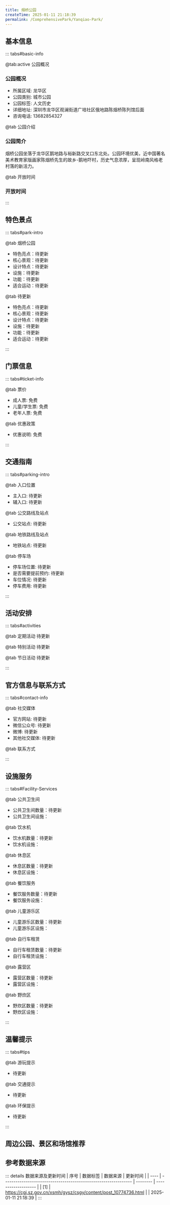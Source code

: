 ```yaml
---
title: 烟桥公园
createTime: 2025-01-11 21:18:39
permalink: /ComprehensivePark/Yanqiao-Park/
---
```



<script setup>
import ImageSwiper from '/.vuepress/theme/components/ImageSwiper.vue'
// 轮播图数据
const swiperItems = [
    {
      link: 'https://cgj.sz.gov.cn/img/4/4005/4005734/10774736.jpg',
      title: '烟桥公园',
      description: '烟桥公园坐落于龙华区鹅地路与裕新路交叉口东北处。公园环境优美，近中国著名美术教育家版画家陈烟桥先生的故乡-鹅地吓村，历史气息浓厚，呈现岭南风格老村落的新活力。...',
      author: '深圳政府在线',
      date: '2025/01/11'
      },
  {
      link: 'https://cgj.sz.gov.cn/img/4/4005/4005734/10774736.jpg',
      title: '烟桥公园',
      description: '烟桥公园坐落于龙华区鹅地路与裕新路交叉口东北处。公园环境优美，近中国著名美术教育家版画家陈烟桥先生的故乡-鹅地吓村，历史气息浓厚，呈现岭南风格老村落的新活力。...',
      author: '深圳政府在线',
      date: '2025/01/11'
      }
]
// 配置项
const swiperConfig = {
  height: 500,
  showInfo: true
}
</script>
<!-- 轮播图组件 -->
<ImageSwiper :items="swiperItems" :config="swiperConfig" />



## 基本信息

::: tabs#basic-info

@tab:active 公园概况
### 公园概况
- 所属区域: 龙华区
- 公园类别: 城市公园
- 公园标签: 人文历史
- 详细地址: 深圳市龙华区观澜街道广培社区俄地路陈烟桥陈列馆后面
- 咨询电话: 13682854327

@tab 公园介绍
### 公园简介
烟桥公园坐落于龙华区鹅地路与裕新路交叉口东北处。公园环境优美，近中国著名美术教育家版画家陈烟桥先生的故乡-鹅地吓村，历史气息浓厚，呈现岭南风格老村落的新活力。

@tab 开放时间
### 开放时间


:::

## 特色景点

::: tabs#park-intro

@tab 烟桥公园
<ImageCard
image="https://cgj.sz.gov.cn/images/index20230710_1.png"
    title="烟桥公园"
    description=""
    date=""
    author="深圳政府在线"
/>


- 特色亮点：待更新
- 核心景观：待更新
- 设计特点：待更新
- 设施：待更新
- 功能：待更新
- 适合运动：待更新

@tab 待更新
<ImageCard
image="https://cgj.sz.gov.cn/images/index20230710_1.png"
    title="烟桥公园"
    description=""
    date=""
    author="深圳政府在线"
/>


- 特色亮点：待更新
- 核心景观：待更新
- 设计特点：待更新
- 设施：待更新
- 功能：待更新
- 适合运动：待更新

:::

## 门票信息

::: tabs#ticket-info

@tab 票价
- 成人票: 免费
- 儿童/学生票: 免费
- 老年人票: 免费

@tab 优惠政策
- 优惠说明: 免费

:::

## 交通指南

::: tabs#parking-intro

@tab 入口位置
- 主入口: 待更新
- 辅入口: 待更新

@tab 公交路线及站点
- 公交站点: 待更新

@tab 地铁路线及站点
- 地铁站点: 待更新

@tab 停车场
- 停车场位置: 待更新
- 是否需要提前预约: 待更新
- 车位情况: 待更新
- 停车费用: 待更新

:::

## 活动安排

::: tabs#activities

@tab 定期活动
待更新

@tab 特别活动
待更新

@tab 节日活动
待更新

:::

## 官方信息与联系方式

::: tabs#contact-info

@tab 社交媒体
- 官方网站: 待更新
- 微信公众号: 待更新
- 微博: 待更新
- 其他社交媒体: 待更新

@tab 联系方式

:::

## 设施服务

::: tabs#Facility-Services

@tab 公共卫生间
- 公共卫生间数量：待更新
- 公共卫生间设施：

@tab 饮水机
- 饮水机数量：待更新
- 饮水机设施：

@tab 休息区
- 休息区数量：待更新
- 休息区设施：

@tab 餐饮服务
- 餐饮服务数量：待更新
- 餐饮服务设施：

@tab 儿童游乐区
- 儿童游乐区数量：待更新
- 儿童游乐区设施：

@tab 自行车租赁
- 自行车租赁数量：待更新
- 自行车租赁设施：

@tab 露营区
- 露营区数量：待更新
- 露营区设施：

@tab 野炊区
- 野炊区数量：待更新
- 野炊区设施：

:::

## 温馨提示

::: tabs#tips

@tab 游玩提示
- 待更新

@tab 交通提示
- 待更新

@tab 环保提示
- 待更新

:::

## 周边公园、景区和场馆推荐

<CardGrid>
  <ImageCard
        image="https://cgj.sz.gov.cn/img/4/4005/4005738/10774738.jpg"
        title="逸秀公园"
        description="逸秀公园位于民治街道民丰路与金龙路交会处东南侧。公园依山而建，上下高差约31米，东西宽约210米，南北长约400米，总占地面积为5.2万平方米。2018年9月6日正式剪彩对市民开放，成为居民休闲健身游乐的好去处。
走进逸秀公园，亭台廊榭、青山绿水，这座极具现代元素的公园风景如画。园区内植物配置多样、丰富，有秋枫、火焰木"
        href="/ComprehensivePark/Yixiu-Park/"
        author="待更新"
        date="2025/01/02"
      />
      <ImageCard
        image="https://cgj.sz.gov.cn/img/4/4005/4005738/10774738.jpg"
        title="逸秀公园"
        description="逸秀公园位于民治街道民丰路与金龙路交会处东南侧。公园依山而建，上下高差约31米，东西宽约210米，南北长约400米，总占地面积为5.2万平方米。2018年9月6日正式剪彩对市民开放，成为居民休闲健身游乐的好去处。
走进逸秀公园，亭台廊榭、青山绿水，这座极具现代元素的公园风景如画。园区内植物配置多样、丰富，有秋枫、火焰木"
        href="/ComprehensivePark/Yixiu-Park/"
        author="待更新"
        date="2025/01/02"
      />
    </CardGrid>


## 参考数据来源

::: details 数据来源及更新时间
| 序号 | 数据标签                                                        | 数据来源 | 更新时间            |
| ---- | --------------------------------------------------------------- | -------- | ------------------- |
| [1]  | https://cgj.sz.gov.cn/xsmh/gysz/csgy/content/post_10774736.html |          | 2025-01-11 21:18:39 |
:::

